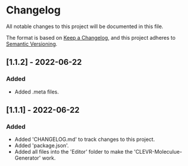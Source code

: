 # Changelog
All notable changes to this project will be documented in this file.

The format is based on [Keep a Changelog](https://keepachangelog.com/en/1.0.0/),
and this project adheres to [Semantic Versioning](https://semver.org/spec/v2.0.0.html).

## [1.1.2] - 2022-06-22
### Added
- Added .meta files.

## [1.1.1] - 2022-06-22
### Added
- Added 'CHANGELOG.md' to track changes to this project.
- Added 'package.json'.
- Added all files into the 'Editor' folder to make the 'CLEVR-Moleculue-Generator' work.
